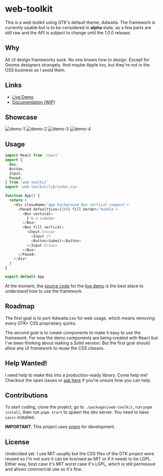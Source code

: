 # web-toolkit

This is a web toolkit using GTK's default theme, Adwaita. The framework is currently
usable but is to be considered in **alpha** state, as a few parts are still raw and
the API is subject to change until the 1.0.0 release.

## Why

All UI design frameworks suck. No one knows how to design. Except for Gnome designers
strangely. And maybe Apple too, but they're not in the OSS business so I avoid them.

## Links
  - [Live Demo](https://romgrk.github.io/web-toolkit/demo)
  - [Documentation (WIP)](https://romgrk.github.io/web-toolkit/docs)

## Showcase

![demo-1](https://raw.githubusercontent.com/romgrk/web-toolkit/master/static/demo-1.png)
![demo-2](https://raw.githubusercontent.com/romgrk/web-toolkit/master/static/demo-2.png)
![demo-3](https://raw.githubusercontent.com/romgrk/web-toolkit/master/static/demo-3.png)
![demo-4](https://raw.githubusercontent.com/romgrk/web-toolkit/master/static/demo-4.png)

## Usage

```javascript
import React from 'react'
import {
  Box,
  Button,
  Input,
  Paned,
} from 'web-toolkit'
import 'web-toolkit/lib/index.css'

function App() {
  return (
    <div className='App background Box vertical compact'>
      <Paned defaultSize={200} fill border='handle'>
        <Box vertical>
          I'm a sidebar
        </Box>
        <Box fill vertical>
          <Input.Group>
            <Input />
            <Button>Submit</Button>
          </Input.Group>
        </Box>
      </Paned>
    </div>
  )
}

export default App
```

At the moment, the [source code](https://github.com/romgrk/web-toolkit/blob/master/packages/web-toolkit/src/demo/App.js)
for the [live demo](https://romgrk.github.io/web-toolkit/) is the best place to understand how to use the framework.

## Roadmap

The first goal is to port Adwaita.css for web usage, which means removing every GTK+ CSS
proprietary quirks.

The second goal is to create components to make it easy to use the framework. For now the
demo components are being created with React but I've been thinking about making a Solid
version. But the first goal should allow any UI framework to reuse the CSS classes.

## Help Wanted!

I need help to make this into a production-ready library.
Come help me! Checkout the open issues or [ask here](https://github.com/romgrk/web-toolkit/issues/2)
if you're unsure how you can help.

## Contributions

To start coding, clone the project, go to `./packages/web-toolkit`, run `pnpm install`,
then run `pnpm start` to spawn the dev server. You need to have `sassc` installed.

**IMPORTANT**: This project uses [pnpm](https://pnpm.js.org/) for development.

## License

Undecided yet. I use MIT usually but the CSS files of the GTK project were reused so I'm not
sure it can be licensed as MIT or if it needs to be LGPL. Either way, best case it's MIT
worst case it's LGPL, which is still permissive and allows commercial use so it's fine.
